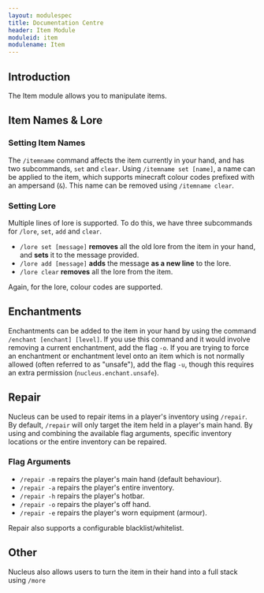 ```yaml
---
layout: modulespec
title: Documentation Centre
header: Item Module
moduleid: item
modulename: Item
---
```


## Introduction

The Item module allows you to manipulate items.

## Item Names & Lore

### Setting Item Names

The `/itemname` command affects the item currently in your hand, and has two subcommands, `set` and `clear`. Using
`/itemname set [name]`, a name can be applied to the item, which supports minecraft colour codes prefixed with an
ampersand (`&`). This name can be removed using `/itemname clear`.

### Setting Lore

Multiple lines of lore is supported. To do this, we have three subcommands for `/lore`, `set`, `add` and `clear`.

* `/lore set [message]` **removes** all the old lore from the item in your hand, and **sets** it to the message provided.
* `/lore add [message]` **adds** the message **as a new line** to the lore.
* `/lore clear` **removes** all the lore from the item.

Again, for the lore, colour codes are supported.

## Enchantments

Enchantments can be added to the item in your hand by using the command `/enchant [enchant] [level]`. If you use this command
and it would involve removing a current enchantment, add the flag `-o`. If you are trying to force an enchantment or
enchantment level onto an item which is not normally allowed (often referred to as "unsafe"), add the flag `-u`, though
this requires an extra permission (`nucleus.enchant.unsafe`).

## Repair

Nucleus can be used to repair items in a player's inventory using `/repair`. By default, `/repair` will only target the item held in a player's main hand. By using and combining the available flag arguments, specific inventory locations or the entire inventory can be repaired.

### Flag Arguments

* `/repair -m` repairs the player's main hand (default behaviour).
* `/repair -a` repairs the player's entire inventory.
* `/repair -h` repairs the player's hotbar.
* `/repair -o` repairs the player's off hand.
* `/repair -e` repairs the player's worn equipment (armour).

Repair also supports a configurable blacklist/whitelist.

## Other

Nucleus also allows users to turn the item in their hand into a full stack using `/more`

